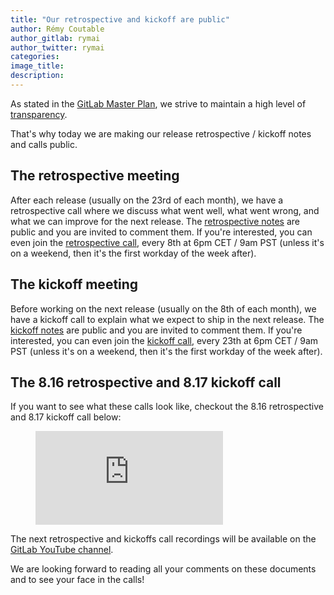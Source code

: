 ```yaml
---
title: "Our retrospective and kickoff are public"
author: Rémy Coutable
author_gitlab: rymai
author_twitter: rymai
categories:
image_title:
description:
---
```


As stated in the [GitLab Master Plan][gitlab-master-plan], we strive to maintain
a high level of [transparency]((https://about.gitlab.com/handbook/values/)).

That's why today we are making our release retrospective / kickoff notes and
calls public.

## The retrospective meeting

After each release (usually on the 23rd of each month), we have a retrospective
call where we discuss what went well, what went wrong, and what we can improve
for the next release. The [retrospective notes] are public and you are invited
to comment them.
If you're interested, you can even join the
[retrospective call][retro-kickoff-call], every 8th at 6pm CET / 9am PST
(unless it's on a weekend, then it's the first workday of the week after).

## The kickoff meeting

Before working on the next release (usually on the 8th of each month), we have a
kickoff call to explain what we expect to ship in the next release. The
[kickoff notes] are public and you are invited to comment them.
If you're interested, you can even join the [kickoff call][retro-kickoff-call],
every 23th at 6pm CET / 9am PST (unless it's on a weekend, then it's the first
workday of the week after).

## The 8.16 retrospective and 8.17 kickoff call

If you want to see what these calls look like, checkout the 8.16 retrospective
and 8.17 kickoff call below:

<figure class="video_container">
  <iframe src="https://www.youtube.com/embed/8Kztn0edk9c" frameborder="0" allowfullscreen="true"> </iframe>
</figure>

The next retrospective and kickoffs call recordings will be available on the
[GitLab YouTube channel](https://www.youtube.com/channel/UCnMGQ8QHMAnVIsI3xJrihhg).

We are looking forward to reading all your comments on these documents and to
see your face in the calls!

[gitlab-master-plan]: https://about.gitlab.com/2016/09/13/gitlab-master-plan/#we--our-community
[retrospective notes]: https://docs.google.com/document/d/1nEkM_7Dj4bT21GJy0Ut3By76FZqCfLBmFQNVThmW2TY/edit?usp=sharing
[kickoff notes]: https://docs.google.com/document/d/1ElPkZ90A8ey_iOkTvUs_ByMlwKK6NAB2VOK5835wYK0/edit?usp=sharing
[retro-kickoff-call]: https://gitlab.zoom.us/j/918821206
